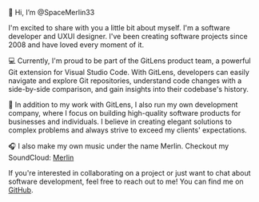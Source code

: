👋 Hi, I’m @SpaceMerlin33

I'm excited to share with you a little bit about myself. I'm a software developer and UXUI designer. I've been creating software projects since 2008 and have loved every moment of it.

💻 Currently, I'm proud to be part of the GitLens product team, a powerful Git extension for Visual Studio Code. With GitLens, developers can easily navigate and explore Git repositories, understand code changes with a side-by-side comparison, and gain insights into their codebase's history.

📱 In addition to my work with GitLens, I also run my own development company, where I focus on building high-quality software products for businesses and individuals. I believe in creating elegant solutions to complex problems and always strive to exceed my clients' expectations.

🎧 I also make my own music under the name Merlin. Checkout my SoundCloud: [Merlin](https://soundcloud.com/merlinsbeats)

If you're interested in collaborating on a project or just want to chat about software development, feel free to reach out to me! You can find me on [GitHub](https://github.com/SpaceMerlin33).

<!---
SpaceMerlin33/SpaceMerlin33 is a ✨ special ✨ repository because its `README.md` (this file) appears on your GitHub profile.
You can click the Preview link to take a look at your changes.
--->

